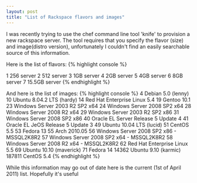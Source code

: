 ```yaml
---
layout: post
title: "List of Rackspace flavors and images"
---
```

I was recently trying to use the chef command line tool 'knife' to provision a new rackspace server. The tool requires
that you specify the flavor (size) and image(distro version), unfortunately I couldn't find an easily searchable source of this information.

Here is the list of flavors:
{% highlight console %}

1    256 server
2    512 server
3    1GB server
4    2GB server
5    4GB server
6    8GB server
7    15.5GB server
{% endhighlight %}

And here is the list of images:
{% highlight console %}
4        Debian 5.0 (lenny)
10      Ubuntu 8.04.2 LTS (hardy)
14      Red Hat Enterprise Linux 5.4
19      Gentoo 10.1
23      Windows Server 2003 R2 SP2 x64
24      Windows Server 2008 SP2 x64
28      Windows Server 2008 R2 x64
29      Windows Server 2003 R2 SP2 x86
31      Windows Server 2008 SP2 x86
40      Oracle EL Server Release 5 Update 4
41      Oracle EL JeOS Release 5 Update 3
49      Ubuntu 10.04 LTS (lucid)
51      CentOS 5.5
53      Fedora 13
55      Arch 2010.05
56      Windows Server 2008 SP2 x86 - MSSQL2K8R2
57      Windows Server 2008 SP2 x64 - MSSQL2K8R2
58      Windows Server 2008 R2 x64 - MSSQL2K8R2
62      Red Hat Enterprise Linux 5.5
69      Ubuntu 10.10 (maverick)
71      Fedora 14
14362    Ubuntu 9.10 (karmic)
187811  CentOS 5.4
{% endhighlight %}

While this information may go out of date here is the current (1st of April 2011) list. Hopefully it's useful